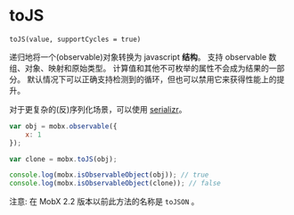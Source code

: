 # toJS

`toJS(value, supportCycles = true)`

递归地将一个(observable)对象转换为 javascript **结构**。
支持 observable 数组、对象、映射和原始类型。
计算值和其他不可枚举的属性不会成为结果的一部分。
默认情况下可以正确支持检测到的循环，但也可以禁用它来获得性能上的提升。

对于更复杂的(反)序列化场景，可以使用 [serializr](https://github.com/mobxjs/serializr)。

```javascript
var obj = mobx.observable({
    x: 1
});

var clone = mobx.toJS(obj);

console.log(mobx.isObservableObject(obj)); // true
console.log(mobx.isObservableObject(clone)); // false
```

注意: 在 MobX 2.2 版本以前此方法的名称是 `toJSON` 。
